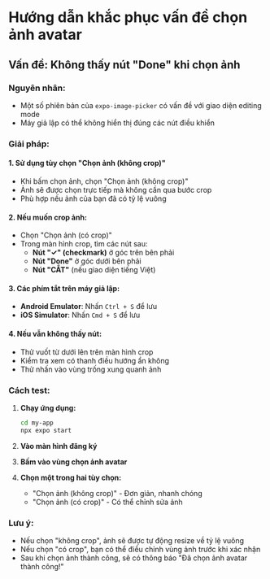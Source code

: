 # Hướng dẫn khắc phục vấn đề chọn ảnh avatar

## Vấn đề: Không thấy nút "Done" khi chọn ảnh

### Nguyên nhân:
- Một số phiên bản của `expo-image-picker` có vấn đề với giao diện editing mode
- Máy giả lập có thể không hiển thị đúng các nút điều khiển

### Giải pháp:

#### 1. **Sử dụng tùy chọn "Chọn ảnh (không crop)"**
- Khi bấm chọn ảnh, chọn "Chọn ảnh (không crop)"
- Ảnh sẽ được chọn trực tiếp mà không cần qua bước crop
- Phù hợp nếu ảnh của bạn đã có tỷ lệ vuông

#### 2. **Nếu muốn crop ảnh:**
- Chọn "Chọn ảnh (có crop)"
- Trong màn hình crop, tìm các nút sau:
  - **Nút "✓" (checkmark)** ở góc trên bên phải
  - **Nút "Done"** ở góc dưới bên phải
  - **Nút "CẮT"** (nếu giao diện tiếng Việt)

#### 3. **Các phím tắt trên máy giả lập:**
- **Android Emulator**: Nhấn `Ctrl + S` để lưu
- **iOS Simulator**: Nhấn `Cmd + S` để lưu

#### 4. **Nếu vẫn không thấy nút:**
- Thử vuốt từ dưới lên trên màn hình crop
- Kiểm tra xem có thanh điều hướng ẩn không
- Thử nhấn vào vùng trống xung quanh ảnh

### Cách test:

1. **Chạy ứng dụng:**
   ```bash
   cd my-app
   npx expo start
   ```

2. **Vào màn hình đăng ký**
3. **Bấm vào vùng chọn ảnh avatar**
4. **Chọn một trong hai tùy chọn:**
   - "Chọn ảnh (không crop)" - Đơn giản, nhanh chóng
   - "Chọn ảnh (có crop)" - Có thể chỉnh sửa ảnh

### Lưu ý:
- Nếu chọn "không crop", ảnh sẽ được tự động resize về tỷ lệ vuông
- Nếu chọn "có crop", bạn có thể điều chỉnh vùng ảnh trước khi xác nhận
- Sau khi chọn ảnh thành công, sẽ có thông báo "Đã chọn ảnh avatar thành công!"

